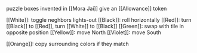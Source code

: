 
puzzle boxes invented in [[Mora Jai]]
give an  [[Allowance]] token

[[White]]: toggle neghbors lights-out
[[Black]]: roll horizontally
[[Red]]: turn [[Black]] to [[Red]], turn [[White]] to [[Black]]
[[Green]]: swap with tile in opposite position
[[Yellow]]: move North
[[Violet]]: move South

[[Orange]]: copy surrounding colors if they match